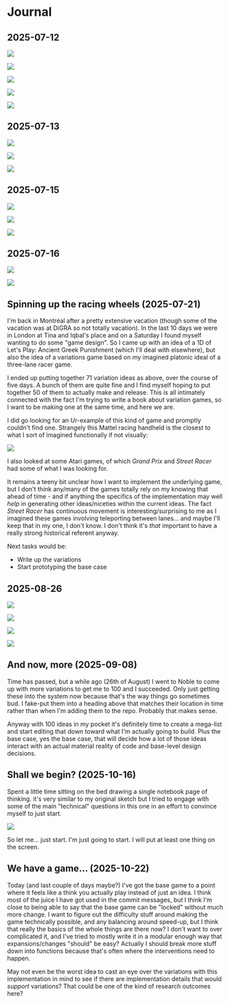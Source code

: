 # Journal

## 2025-07-12

![](./images/journal/2025-07-12-notebook-1.JPG)

![](./images/journal/2025-07-12-notebook-2.JPG)

![](./images/journal/2025-07-12-notebook-3.JPG)

![](./images/journal/2025-07-12-notebook-4.JPG)

![](./images/journal/2025-07-12-notebook-5.JPG)

## 2025-07-13

![](./images/journal/2025-07-13-notebook-1.JPG)

![](./images/journal/2025-07-13-notebook-2.JPG)

![](./images/journal/2025-07-13-notebook-3.JPG)

## 2025-07-15

![](./images/journal/2025-07-15-notebook-1.JPG)

![](./images/journal/2025-07-15-notebook-2.JPG)

![](./images/journal/2025-07-15-notebook-3.JPG)

## 2025-07-16

![](./images/journal/2025-07-16-notebook-1.JPG)

![](./images/journal/2025-07-16-notebook-2.JPG)

## Spinning up the racing wheels (2025-07-21)

I'm back in Montréal after a pretty extensive vacation (though some of the vacation was at DiGRA so not totally vacation). In the last 10 days we were in London at Tina and Iqbal's place and on a Saturday I found myself wanting to do some "game design". So I came up with an idea of a 1D of Let's Play: Ancient Greek Punishment (which I'll deal with elsewhere), but also the idea of a variations game based on my imagined platonic ideal of a three-lane racer game.

I ended up putting together 71 variation ideas as above, over the course of five days. A bunch of them are quite fine and I find myself hoping to put together 50 of them to actually make and release. This is all intimately connected with the fact I'm trying to write a book about variation games, so I want to be making one at the same time, and here we are.

I did go looking for an Ur-example of this kind of game and promptly couldn't find one. Strangely this Mattel racing handheld is the closest to what I sort of imagined functionally if not visually:

[![](https://img.youtube.com/vi/BlImnHlKvlQ/sddefault.jpg)](https://www.youtube.com/watch?v=BlImnHlKvlQ)

I also looked at some Atari games, of which *Grand Prix* and *Street Racer* had some of what I was looking for.

It remains a teeny bit unclear how I want to implement the underlying game, but I don't think any/many of the games totally rely on my knowing that ahead of time - and if anything the specifics of the implementation may well *help* in generating other ideas/niceties within the current ideas. The fact *Street Racer* has continuous movement is interesting/surprising to me as I imagined these games involving teleporting between lanes... and maybe I'll keep that in my one, I don't know. I don't think it's *that* important to have a really strong historical referent anyway.

Next tasks would be:

- Write up the variations
- Start prototyping the base case

## 2025-08-26

![](./images/journal/2025-08-26-notebook-1.jpg)

![](./images/journal/2025-08-26-notebook-2.jpg)

![](./images/journal/2025-08-26-notebook-3.jpg)

![](./images/journal/2025-08-26-notebook-4.jpg)

## And now, more (2025-09-08)

Time has passed, but a while ago (26th of August) I went to Noble to come up with more variations to get me to 100 and I succeeded. Only just getting these into the system now because that's the way things go sometimes bud. I fake-put them into a heading above that matches their location in time rather than when I'm adding them to the repo. Probably that makes sense.

Anyway with 100 ideas in my pocket it's definitely time to create a mega-list and start editing that down toward what I'm actually going to build. Plus the base case, yes the base case, that will decide how a lot of those ideas interact with an actual material reality of code and base-level design decisions.

## Shall we begin? (2025-10-16)

Spent a little time sitting on the bed drawing a single notebook page of thinking. it's very similar to my original sketch but I tried to engage with some of the main "technical" questions in this one in an effort to convince myself to just start.

![](./images/journal/2025-10-16-notebook-1.jpg)

So let me... just start. I'm just going to start. I will put at least one thing on the screen.

## We have a game... (2025-10-22)

Today (and last couple of days maybe?) I've got the base game to a point where it feels like a think you actually play instead of just an idea. I think most of the juice I have got used in the commit messages, but I think I'm close to being able to say that the base game can be "locked" without much more change. I want to figure out the difficulty stuff around making the game technically possible, and any balancing around speed-up, but I think that really the basics of the whole things are there now? I don't want to over complicated it, and I've tried to mostly write it in a modular enough way that expansions/changes "should" be easy? Actually I should break more stuff down into functions because that's often where the interventions need to happen.

May not even be the worst idea to cast an eye over the variations with this implementation in mind to see if there are implementation details that would *support* variations? That could be one of the kind of research outcomes here?